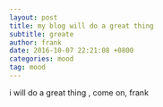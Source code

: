 ```yaml
---
layout: post
title: my blog will do a great thing
subtitle: greate
author: frank
date: 2016-10-07 22:21:08 +0800
categories: mood
tag: mood
---
```


i will do a great thing , come on, frank
